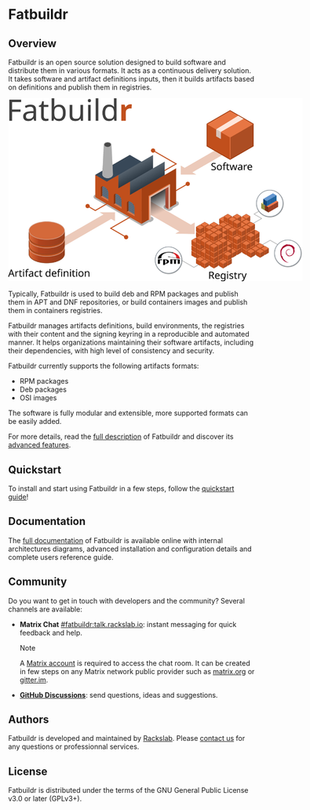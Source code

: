 # Fatbuildr

## Overview

Fatbuildr is an open source solution designed to build software and distribute
them in various formats. It acts as a continuous delivery solution. It takes
software and artifact definitions inputs, then it builds artifacts based on
definitions and publish them in registries.

<img
  src="docs/modules/overview/images/fatbuildr_overview.svg"
  alt="Fatbuildr Overview"
  style="display: inline-block; margin: 0 auto; max-width: 600px">

Typically, Fatbuildr is used to build deb and RPM packages and publish them in
APT and DNF repositories, or build containers images and publish them in
containers registries.

Fatbuildr manages artifacts definitions, build environments, the registries with
their content and the signing keyring in a reproducible and automated manner. It
helps organizations maintaining their software artifacts, including their
dependencies, with high level of consistency and security.

Fatbuildr currently supports the following artifacts formats:

* RPM packages
* Deb packages
* OSI images

The software is fully modular and extensible, more supported formats can be
easily added.

For more details, read the
[full description](https://docs.rackslab.io/fatbuildr/overview/what.html) of
Fatbuildr and discover its
[advanced features](https://docs.rackslab.io/fatbuildr/overview/features.html).

## Quickstart

To install and start using Fatbuildr in a few steps, follow the
[quickstart guide](https://docs.rackslab.io/fatbuildr/install/quickstart.html)!

## Documentation

The [full documentation](https://docs.rackslab.io/fatbuildr/overview/start.html)
of Fatbuildr is available online with internal architectures diagrams, advanced
installation and configuration details and complete users reference guide.

## Community

Do you want to get in touch with developers and the community? Several channels
are available:

* **Matrix Chat** [#fatbuildr:talk.rackslab.io](https://matrix.to/#/#fatbuildr:talk.rackslab.io):
  instant messaging for quick feedback and help.

  > [!NOTE]
  > A [Matrix account](https://matrix.org/docs/chat_basics/matrix-for-im/#creating-a-matrix-account)
  > is required to access the chat room. It can be created in few steps on any
  > Matrix network public provider such as [matrix.org](https://matrix.org) or
  > [gitter.im](https://gitter.im/#apps).

* [**GitHub Discussions**](https://github.com/rackslab/Fatbuildr/discussions):
  send questions, ideas and suggestions.

## Authors

Fatbuildr is developed and maintained by [Rackslab](https://rackslab.io). Please
[contact us](https://rackslab.io/en/contact/) for any questions or professionnal
services.

## License

Fatbuildr is distributed under the terms of the GNU General Public License v3.0
or later (GPLv3+).

